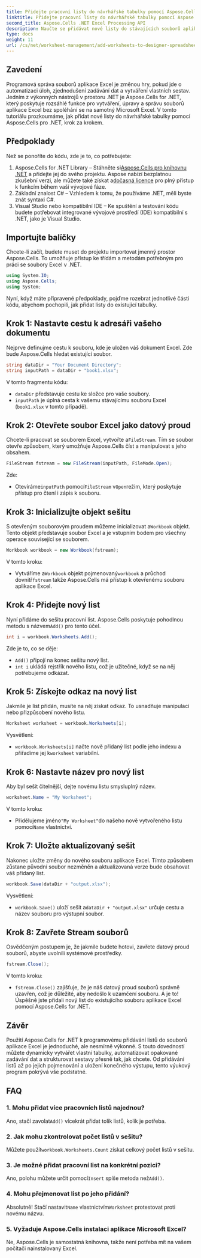 ```yaml
---
title: Přidejte pracovní listy do návrhářské tabulky pomocí Aspose.Cells
linktitle: Přidejte pracovní listy do návrhářské tabulky pomocí Aspose.Cells
second_title: Aspose.Cells .NET Excel Processing API
description: Naučte se přidávat nové listy do stávajících souborů aplikace Excel pomocí Aspose.Cells for .NET. Podrobný průvodce s příklady, často kladenými dotazy a dalšími, které vám zjednoduší úlohy kódování.
type: docs
weight: 11
url: /cs/net/worksheet-management/add-worksheets-to-designer-spreadsheet/
---
```

## Zavedení
Programová správa souborů aplikace Excel je změnou hry, pokud jde o automatizaci úloh, zjednodušení zadávání dat a vytváření vlastních sestav. Jedním z výkonných nástrojů v prostoru .NET je Aspose.Cells for .NET, který poskytuje rozsáhlé funkce pro vytváření, úpravy a správu souborů aplikace Excel bez spoléhání se na samotný Microsoft Excel. V tomto tutoriálu prozkoumáme, jak přidat nové listy do návrhářské tabulky pomocí Aspose.Cells pro .NET, krok za krokem.
## Předpoklady
Než se ponoříte do kódu, zde je to, co potřebujete:
1.  Aspose.Cells for .NET Library – Stáhněte si[Aspose.Cells pro knihovnu .NET](https://releases.aspose.com/cells/net/) a přidejte jej do svého projektu. Aspose nabízí bezplatnou zkušební verzi, ale můžete také získat a[dočasná licence](https://purchase.aspose.com/temporary-license/) pro plný přístup k funkcím během vaší vývojové fáze.
2. Základní znalost C# – Vzhledem k tomu, že používáme .NET, měli byste znát syntaxi C#.
3. Visual Studio nebo kompatibilní IDE – Ke spuštění a testování kódu budete potřebovat integrované vývojové prostředí (IDE) kompatibilní s .NET, jako je Visual Studio.
## Importujte balíčky
Chcete-li začít, budete muset do projektu importovat jmenný prostor Aspose.Cells. To umožňuje přístup ke třídám a metodám potřebným pro práci se soubory Excel v .NET.
```csharp
using System.IO;
using Aspose.Cells;
using System;
```
Nyní, když máte připravené předpoklady, pojďme rozebrat jednotlivé části kódu, abychom pochopili, jak přidat listy do existující tabulky.
## Krok 1: Nastavte cestu k adresáři vašeho dokumentu
Nejprve definujme cestu k souboru, kde je uložen váš dokument Excel. Zde bude Aspose.Cells hledat existující soubor.
```csharp
string dataDir = "Your Document Directory";
string inputPath = dataDir + "book1.xlsx";
```
V tomto fragmentu kódu:
- `dataDir` představuje cestu ke složce pro vaše soubory.
- `inputPath` je úplná cesta k vašemu stávajícímu souboru Excel (`book1.xlsx` v tomto případě).
## Krok 2: Otevřete soubor Excel jako datový proud
 Chcete-li pracovat se souborem Excel, vytvořte a`FileStream`. Tím se soubor otevře způsobem, který umožňuje Aspose.Cells číst a manipulovat s jeho obsahem.
```csharp
FileStream fstream = new FileStream(inputPath, FileMode.Open);
```
Zde:
-  Otevíráme`inputPath` pomocí`FileStream` v`Open`režim, který poskytuje přístup pro čtení i zápis k souboru.
## Krok 3: Inicializujte objekt sešitu
 S otevřeným souborovým proudem můžeme inicializovat a`Workbook` objekt. Tento objekt představuje soubor Excel a je vstupním bodem pro všechny operace související se souborem.
```csharp
Workbook workbook = new Workbook(fstream);
```
V tomto kroku:
-  Vytváříme a`Workbook` objekt pojmenovaný`workbook` a průchod dovnitř`fstream` takže Aspose.Cells má přístup k otevřenému souboru aplikace Excel.
## Krok 4: Přidejte nový list
 Nyní přidáme do sešitu pracovní list. Aspose.Cells poskytuje pohodlnou metodu s názvem`Add()` pro tento účel.
```csharp
int i = workbook.Worksheets.Add();
```
Zde je to, co se děje:
- `Add()` připojí na konec sešitu nový list.
- `int i` ukládá rejstřík nového listu, což je užitečné, když se na něj potřebujeme odkázat.
## Krok 5: Získejte odkaz na nový list
Jakmile je list přidán, musíte na něj získat odkaz. To usnadňuje manipulaci nebo přizpůsobení nového listu.
```csharp
Worksheet worksheet = workbook.Worksheets[i];
```
Vysvětlení:
- `workbook.Worksheets[i]` načte nově přidaný list podle jeho indexu a přiřadíme jej k`worksheet` variabilní.
## Krok 6: Nastavte název pro nový list
Aby byl sešit čitelnější, dejte novému listu smysluplný název.
```csharp
worksheet.Name = "My Worksheet";
```
V tomto kroku:
-  Přidělujeme jméno`"My Worksheet"`do našeho nově vytvořeného listu pomocí`Name` vlastnictví.
## Krok 7: Uložte aktualizovaný sešit
Nakonec uložte změny do nového souboru aplikace Excel. Tímto způsobem zůstane původní soubor nezměněn a aktualizovaná verze bude obsahovat váš přidaný list.
```csharp
workbook.Save(dataDir + "output.xlsx");
```
Vysvětlení:
- `workbook.Save()` uloží sešit a`dataDir + "output.xlsx"` určuje cestu a název souboru pro výstupní soubor.
## Krok 8: Zavřete Stream souborů
Osvědčeným postupem je, že jakmile budete hotovi, zavřete datový proud souborů, abyste uvolnili systémové prostředky.
```csharp
fstream.Close();
```
V tomto kroku:
- `fstream.Close()` zajišťuje, že je náš datový proud souborů správně uzavřen, což je důležité, aby nedošlo k uzamčení souboru.
A je to! Úspěšně jste přidali nový list do existujícího souboru aplikace Excel pomocí Aspose.Cells for .NET.
## Závěr
Použití Aspose.Cells for .NET k programovému přidávání listů do souborů aplikace Excel je jednoduché, ale nesmírně výkonné. S touto dovedností můžete dynamicky vytvářet vlastní tabulky, automatizovat opakované zadávání dat a strukturovat sestavy přesně tak, jak chcete. Od přidávání listů až po jejich pojmenování a uložení konečného výstupu, tento výukový program pokrývá vše podstatné.
## FAQ
### 1. Mohu přidat více pracovních listů najednou?
 Ano, stačí zavolat`Add()` vícekrát přidat tolik listů, kolik je potřeba.
### 2. Jak mohu zkontrolovat počet listů v sešitu?
 Můžete použít`workbook.Worksheets.Count` získat celkový počet listů v sešitu.
### 3. Je možné přidat pracovní list na konkrétní pozici?
 Ano, polohu můžete určit pomocí`Insert` spíše metoda než`Add()`.
### 4. Mohu přejmenovat list po jeho přidání?
 Absolutně! Stačí nastavit`Name` vlastnictvím`Worksheet` protestovat proti novému názvu.
### 5. Vyžaduje Aspose.Cells instalaci aplikace Microsoft Excel?
Ne, Aspose.Cells je samostatná knihovna, takže není potřeba mít na vašem počítači nainstalovaný Excel.
